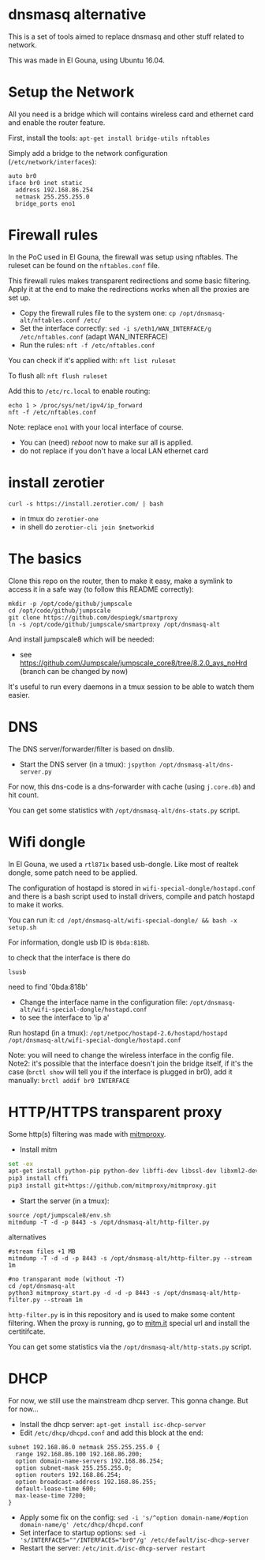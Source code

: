 # dnsmasq alternative
This is a set of tools aimed to replace dnsmasq and other stuff related to network.

This was made in El Gouna, using Ubuntu 16.04.

# Setup the Network

All you need is a bridge which will contains wireless card and ethernet card and enable the router feature.

First, install the tools: `apt-get install bridge-utils nftables`

Simply add a bridge to the network configuration (`/etc/network/interfaces`):
```
auto br0
iface br0 inet static
  address 192.168.86.254
  netmask 255.255.255.0
  bridge_ports eno1

```

# Firewall rules

In the PoC used in El Gouna, the firewall was setup using nftables.
The ruleset can be found on the `nftables.conf` file.

This firewall rules makes transparent redirections and some basic filtering.
Apply it at the end to make the redirections works when all the proxies are set up.

- Copy the firewall rules file to the system one: `cp /opt/dnsmasq-alt/nftables.conf /etc/`
- Set the interface correctly: `sed -i s/eth1/WAN_INTERFACE/g /etc/nftables.conf` (adapt WAN_INTERFACE)
- Run the rules: `nft -f /etc/nftables.conf`

You can check if it's applied with: `nft list ruleset`

To flush all: ```nft flush ruleset```

Add this to `/etc/rc.local` to enable routing:
```
echo 1 > /proc/sys/net/ipv4/ip_forward
nft -f /etc/nftables.conf
```

Note: replace `eno1` with your local interface of course. 
- You can (need) *reboot* now to make sur all is applied.
- do not replace if you don't have a local LAN ethernet card

# install zerotier

```
curl -s https://install.zerotier.com/ | bash
```

- in tmux do ```zerotier-one```
- in shell do ```zerotier-cli join $networkid```

# The basics

Clone this repo on the router, then to make it easy, make a symlink to access it in a safe way
(to follow this README correctly):
```
mkdir -p /opt/code/github/jumpscale
cd /opt/code/github/jumpscale
git clone https://github.com/despiegk/smartproxy
ln -s /opt/code/github/jumpscale/smartproxy /opt/dnsmasq-alt
```

And install jumpscale8 which will be needed:
- see https://github.com/Jumpscale/jumpscale_core8/tree/8.2.0_ays_noHrd  (branch can be changed by now)

It's useful to run every daemons in a tmux session to be able to watch them easier.

# DNS

The DNS server/forwarder/filter is based on dnslib.

- Start the DNS server (in a tmux): `jspython /opt/dnsmasq-alt/dns-server.py`

For now, this dns-code is a dns-forwarder with cache (using `j.core.db`) and hit count.

You can get some statistics with `/opt/dnsmasq-alt/dns-stats.py` script.

# Wifi dongle

In El Gouna, we used a `rtl871x` based usb-dongle.
Like most of realtek dongle, some patch need to be applied.

The configuration of hostapd is stored in `wifi-special-dongle/hostapd.conf`
and there is a bash script used to install drivers, compile and patch hostapd to make it works.

You can run it: `cd /opt/dnsmasq-alt/wifi-special-dongle/ && bash -x setup.sh`

For information, dongle usb ID is `0bda:818b`.

to check that the interface is there do
```
lsusb
```

need to find '0bda:818b'

- Change the interface name in the configuration file: `/opt/dnsmasq-alt/wifi-special-dongle/hostapd.conf`
- to see the interface to 'ip a'


Run hostapd (in a tmux): `/opt/netpoc/hostapd-2.6/hostapd/hostapd /opt/dnsmasq-alt/wifi-special-dongle/hostapd.conf`

Note: you will need to change the wireless interface in the config file.
Note2: it's possible that the interface doesn't join the bridge itself, if it's the case
(`brctl show` will tell you if the interface is plugged in br0), add it manually: `brctl addif br0 INTERFACE`

# HTTP/HTTPS transparent proxy

Some http(s) filtering was made with [mitmproxy](https://github.com/mitmproxy/mitmproxy).

- Install mitm

```bash
set -ex
apt-get install python-pip python-dev libffi-dev libssl-dev libxml2-dev libxslt1-dev libjpeg8-dev zlib1g-dev
pip3 install cffi
pip3 install git+https://github.com/mitmproxy/mitmproxy.git
```

- Start the server (in a tmux): 
```
source /opt/jumpscale8/env.sh
mitmdump -T -d -p 8443 -s /opt/dnsmasq-alt/http-filter.py
```

alternatives
```
#stream files +1 MB
mitmdump -T -d -d -p 8443 -s /opt/dnsmasq-alt/http-filter.py --stream 1m

#no transparant mode (without -T)
cd /opt/dnsmasq-alt
python3 mitmproxy_start.py -d -d -p 8443 -s /opt/dnsmasq-alt/http-filter.py --stream 1m
```

`http-filter.py` is in this repository and is used to make some content filtering.
When the proxy is running, go to [mitm.it](http://mitm.it) special url and install the certitifcate.

You can get some statistics via the `/opt/dnsmasq-alt/http-stats.py` script.

# DHCP

For now, we still use the mainstream dhcp server. This gonna change. But for now...

- Install the dhcp server: `apt-get install isc-dhcp-server`
- Edit `/etc/dhcp/dhcpd.conf` and add this block at the end:
```
subnet 192.168.86.0 netmask 255.255.255.0 {
  range 192.168.86.100 192.168.86.200;
  option domain-name-servers 192.168.86.254;
  option subnet-mask 255.255.255.0;
  option routers 192.168.86.254;
  option broadcast-address 192.168.86.255;
  default-lease-time 600;
  max-lease-time 7200;
}
```
- Apply some fix on the config: `sed -i 's/^option domain-name/#option domain-name/g' /etc/dhcp/dhcpd.conf`
- Set interface to startup options: `sed -i 's/INTERFACES=""/INTERFACES="br0"/g' /etc/default/isc-dhcp-server`
- Restart the server: `/etc/init.d/isc-dhcp-server restart`



